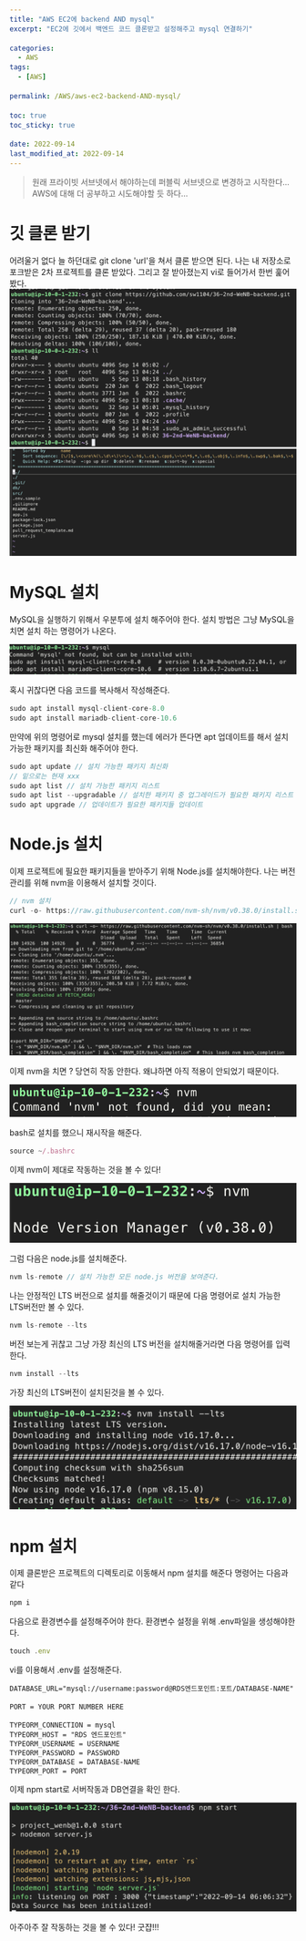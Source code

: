 ```yaml
---
title: "AWS EC2에 backend AND mysql"
excerpt: "EC2에 깃에서 백엔드 코드 클론받고 설정해주고 mysql 연결하기"

categories:
  - AWS
tags:
  - [AWS]

permalink: /AWS/aws-ec2-backend-AND-mysql/

toc: true
toc_sticky: true

date: 2022-09-14
last_modified_at: 2022-09-14
---
```


> 원래 프라이빗 서브넷에서 해야하는데 퍼블릭 서브넷으로 변경하고 시작한다... AWS에 대해 더 공부하고 시도해야할 듯 하다...

# 깃 클론 받기
어려울거 없다 늘 하던대로 git clone 'url'을 쳐서 클론 받으면 된다. 나는 내 저장소로 포크받은 2차 프로젝트를 클론 받았다. 그리고 잘 받아졌는지 vi로 들어가서 한번 훑어 봤다.
![](../../assets/images/posts_img/AWS/EC2/2022-09-14-ec2-gitclone.png)
![](../../assets/images/posts_img/AWS/EC2/2022-09-14-cloneFileVi.png)

# MySQL 설치
MySQL을 실행하기 위해서 우분투에 설치 해주어야 한다. 설치 방법은 그냥 MySQL을 치면 설치 하는 명령어가 나온다.

![](../../assets/images/posts_img/AWS/EC2/2022-09-14-mysql-setup.png)

혹시 귀찮다면 다음 코드를 복사해서 작성해준다.

```javascript
sudo apt install mysql-client-core-8.0
sudo apt install mariadb-client-core-10.6
```
만약에 위의 명령어로 mysql 설치를 했는데 에러가 뜬다면 apt 업데이트를 해서 설치 가능한 패키지를 최신화 해주어야 한다.

```javascript
sudo apt update // 설치 가능한 패키지 최신화
// 밑으로는 현재 xxx
sudo apt list // 설치 가능한 패키지 리스트
sudo apt list --upgradable // 설치한 패키지 중 업그레이드가 필요한 패키지 리스트
sudo apt upgrade // 업데이트가 필요한 패키지들 업데이트
```
# Node.js 설치

이제 프로젝트에 필요한 패키지들을 받아주기 위해 Node.js를 설치해야한다. 나는 버전 관리를 위해 nvm을 이용해서 설치할 것이다.

```javascript
// nvm 설치
curl -o- https://raw.githubusercontent.com/nvm-sh/nvm/v0.38.0/install.sh | bash
```



![](../../assets/images/posts_img/AWS/EC2/2022-09-14-nvm1.png)

이제 nvm을 치면 ? 당연히 작동 안한다. 왜냐하면 아직 적용이 안되었기 때문이다.

![](../../assets/images/posts_img/AWS/EC2/2022-09-14-nvm2.png)

bash로 설치를 했으니 재시작을 해준다.

```javascript
source ~/.bashrc
```

이제 nvm이 제대로 작동하는 것을 볼 수 있다!

![](../../assets/images/posts_img/AWS/EC2/2022-09-14-nvm4.png)

그럼 다음은 node.js를 설치해준다.

```javascript
nvm ls-remote // 설치 가능한 모든 node.js 버전을 보여준다.
```

나는 안정적인 LTS 버전으로 설치를 해줄것이기 때문에 다음 명령어로 설치 가능한 LTS버전만 볼 수 있다.

```javascript
nvm ls-remote --lts
```

버전 보는게 귀찮고 그냥 가장 최신의 LTS 버전을 설치해줄거라면 다음 명령어를 입력한다.

```javascript
nvm install --lts
```

가장 최신의 LTS버전이 설치된것을 볼 수 있다.

![](../../assets/images/posts_img/AWS/EC2/2022-09-14-nodeLTS.png)

# npm 설치

이제 클론받은 프로젝트의 디렉토리로 이동해서 npm 설치를 해준다 명령어는 다음과 같다
```javascript
npm i
```

다음으로 환경변수를 설정해주어야 한다. 환경변수 설정을 위해 .env파일을 생성해야한다.
```javascript
touch .env
```

vi를 이용해서 .env를 설정해준다. 

```
DATABASE_URL="mysql://username:password@RDS엔드포인트:포트/DATABASE-NAME"

PORT = YOUR PORT NUMBER HERE

TYPEORM_CONNECTION = mysql
TYPEORM_HOST = "RDS 엔드포인트"
TYPEORM_USERNAME = USERNAME
TYPEORM_PASSWORD = PASSWORD
TYPEORM_DATABASE = DATABASE-NAME
TYPEORM_PORT = PORT
```

이제 npm start로 서버작동과 DB연결을 확인 한다.

![](../../assets/images/posts_img/AWS/EC2/2022-09-14-npmStart.png)

아주아주 잘 작동하는 것을 볼 수 있다! 굿쟙!!!